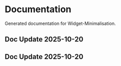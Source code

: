 # Documentation

Generated documentation for Widget-Minimalisation.

## Doc Update 2025-10-20

## Doc Update 2025-10-20
